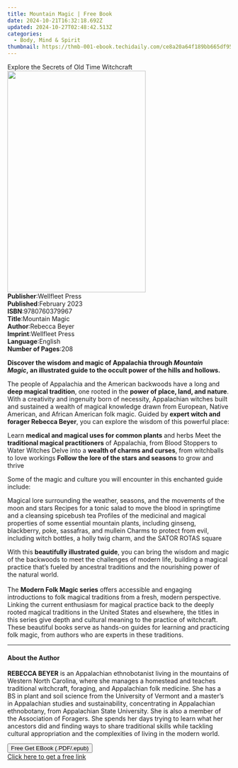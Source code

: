 ```yaml
---
title: Mountain Magic | Free Book
date: 2024-10-21T16:32:18.692Z
updated: 2024-10-27T02:48:42.513Z
categories:
  - Body, Mind & Spirit
thumbnail: https://thmb-001-ebook.techidaily.com/ce8a20a64f189bb665df954b010b44efe7c2c70e907d2e3cb773d48a0ecab4bf.jpg
---
```

<main id="book-container">
  <div class="flex flex-col">
    <div class="book-brief flex-1 py-6 px-4 sm:p-6 md:py-10 md:px-8">
      <!-- brief-->
      <div class="book-brief-main">
        Explore the Secrets of Old Time Witchcraft
      </div>
    </div>
    <div
      class="book-meta-info flex-1 grid gap-4 col-start-1 col-end-3 row-start-1 sm:mb-6 sm:grid-cols-4 lg:gap-6 lg:col-start-2 lg:row-end-6 lg:row-span-6 lg:mb-0"
    >
      <div
        class="book-meta-info-left place-content-center mt-4 p-4 text-sm leading-6 col-start-2 col-span-2 dark:text-slate-400"
      >
        <img
          class="w-full h-500 object-cover rounded-lg sm:h-255 sm:col-span-2 lg:col-span-full"
          src="https://img-001-ebook.techidaily.com/78c5eec7760af279b7ae3078f7a98dfd71497282d7a6241374c1c93c84985a75.jpg"
          alt=""
          width="312"
          height="500"
        />
      </div>
      <div
        class="book-meta-info-right mt-2 col-start-1 row-start-2 col-span-3 self-center"
      >
        <!-- meta data  -->
        <div class="flex flex-col px-4 md:px-8">
          <div class="flex-1">
            <strong>Publisher</strong>:<span class="px-2">Wellfleet Press</span>
          </div>
          <div class="flex-1">
            <strong>Published</strong>:<span class="px-2">February 2023</span>
          </div>
          <div class="flex-1">
            <strong>ISBN</strong>:<span class="px-2">9780760379967</span>
          </div>
          <div class="flex-1">
            <strong>Title</strong>:<span class="px-2">Mountain Magic</span>
          </div>
          <div class="flex-1">
            <strong>Author</strong>:<span class="px-2">Rebecca Beyer</span>
          </div>
          <div class="flex-1">
            <strong>Imprint</strong>:<span class="px-2">Wellfleet Press</span>
          </div>
          <div class="flex-1">
            <strong>Language</strong>:<span class="px-2">English</span>
          </div>
          <div class="flex-1">
            <strong>Number of Pages</strong>:<span class="px-2">208</span>
          </div>
        </div>
      </div>
    </div>
    <div class="book-description flex-1 py-6 px-4 sm:p-6 md:py-10 md:px-8">
      <div class="book-description-main">
        <div accordion-content="" id="description">
          <p>
            <b
              >Discover the wisdom and magic of Appalachia&nbsp;through
              <i>Mountain Magic</i>,&nbsp;an illustrated guide to&nbsp;the
              occult power of the hills and hollows.</b
            >
          </p>
          <p>
            The people of Appalachia and the American backwoods have a long and
            <b>deep magical tradition</b>, one rooted in the
            <b>power of place, land, and nature</b>. With a creativity and
            ingenuity born of necessity, Appalachian witches built and sustained
            a wealth of magical knowledge drawn from European, Native American,
            and African American folk magic. Guided by
            <b>expert witch and forager Rebecca Beyer</b>, you can explore the
            wisdom of this powerful place:
          </p>
          Learn <b>medical and magical uses for common plants</b> and herbs Meet
          the <b>traditional magical practitioners</b> of Appalachia, from Blood
          Stoppers to Water Witches Delve into a
          <b>wealth of charms and curses</b>, from witchballs to love workings
          <b>Follow the lore of the stars and seasons</b> to grow and thrive
          <p>
            Some of the magic and culture you will encounter in this enchanted
            guide include:
          </p>
          Magical lore surrounding the weather, seasons, and the movements of
          the moon and stars Recipes for a tonic salad to move the blood in
          springtime and a cleansing spicebush tea Profiles of the medicinal and
          magical properties of some essential mountain plants, including
          ginseng, blackberry, poke, sassafras, and mullein Charms to protect
          from evil, including witch bottles, a holly twig charm, and the SATOR
          ROTAS square
          <p>
            With this <b>beautifully illustrated guide</b>, you can bring the
            wisdom and magic of the backwoods to meet the challenges of modern
            life, building a magical practice that’s fueled by ancestral
            traditions and the nourishing power of the natural world.<br /><br />
            The&nbsp;<b>Modern Folk Magic series</b>&nbsp;offers accessible and
            engaging introductions to folk magical traditions from a fresh,
            modern perspective. Linking the current enthusiasm for magical
            practice back to the deeply rooted magical traditions&nbsp;in the
            United States and elsewhere, the titles in this series give depth
            and cultural meaning to the practice of witchcraft. These beautiful
            books serve as hands-on guides for learning and practicing folk
            magic, from authors who are experts in these traditions.
          </p>
        </div>
        <div class="accordion-fader"></div>
      </div>
    </div>
    <div class="book-excerpts flex-1 py-6 px-4 sm:p-6 md:py-10 md:px-8">
      <!-- excerpts-->
      <div class="book-excerpts-main">
        <hr />
        <h4 class="placeholder placeholder-heading">
          <span>About the Author</span>
        </h4>
        <p></p>
        <p>
          <b>REBECCA BEYER</b> is an Appalachian ethnobotanist living in the
          mountains of Western North Carolina, where she manages a homestead and
          teaches traditional witchcraft, foraging, and Appalachian folk
          medicine. She has a BS in plant and soil science from the University
          of Vermont and a master’s in Appalachian studies and sustainability,
          concentrating in Appalachian ethnobotany, from Appalachian State
          University. She is also a member of the Association of Foragers. She
          spends her days trying to learn what her ancestors did and finding
          ways to share traditional skills while tackling cultural appropriation
          and the complexities of living in the modern world.
        </p>
        <p></p>
      </div>
    </div>
    <div
      class="book-about-author flex-1 py-6 px-4 sm:p-6 md:py-10 md:px-8"
    ></div>
    <div class="book-free-get flex-1 py-6 px-4 sm:p-6 md:py-10 md:px-8">
      <button
        id="btn-free-get"
        class="bg-blue-500 hover:bg-blue-700 text-white font-bold py-2 px-4 rounded"
      >
        Free Get EBook (.PDF/.epub)
      </button>
      <div id="countdown-display" class="px-2 text-lg mt-2"></div>
      <a
        id="free-link"
        class="hidden bg-blue-500 hover:bg-blue-700 text-white font-bold py-2 px-4 rounded"
        href="https://www.ebooks.com/en-us/book/210705140/mountain-magic/rebecca-beyer/"
        target="_blank"
        >Click here to get a free link</a
      >
    </div>
    <script>
      let countdownTime = 0;
      let countdownInterval = null;
      document
        .getElementById('btn-free-get')
        .addEventListener('click', startCountdown);
      function startCountdown() {
        countdownTime = new Date().getTime() + 60000 * 3;
        countdownInterval = setInterval(updateCountdown, 1000);
        document.getElementById('btn-free-get').disabled = true;
        document
          .getElementById('btn-free-get')
          .classList.add('bg-gray-500', 'cursor-not-allowed');
      }
      function updateCountdown() {
        let currentTime = new Date().getTime();
        let timeLeft = countdownTime - currentTime;
        let secondsLeft = Math.floor(timeLeft / 1000);
        document.getElementById('countdown-display').innerHTML =
          `Remaining time: ${secondsLeft} seconds.`;
        if (secondsLeft <= 0) {
          clearInterval(countdownInterval);
          document.getElementById('btn-free-get').classList.add('hidden');
          document.getElementById('free-link').classList.remove('hidden');
          document.getElementById('countdown-display').innerHTML = '';
        }
      }
    </script>
  </div>
</main>

<ins class="adsbygoogle"
      style="display:block"
      data-ad-client="ca-pub-7571918770474297"
      data-ad-slot="8358498916"
      data-ad-format="auto"
      data-full-width-responsive="true"></ins>
    